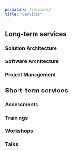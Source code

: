 ```yaml
---
permalink: /services/
title: "Services"
---
```

## Long-term services 
### Solution Architecture 
### Software Architecture 
### Project Management

## Short-term services
### Assessments
### Trainings
### Workshops
### Talks 

